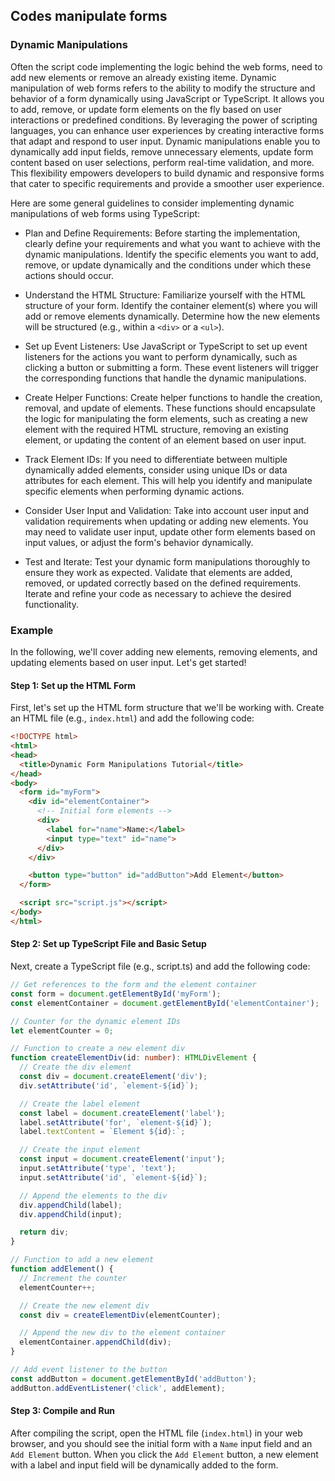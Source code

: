 ## Codes manipulate forms

### Dynamic Manipulations

Often the script code implementing the logic behind the web forms, need to add new elements or remove an already existing iteme. Dynamic manipulation 
of web forms refers to the ability to modify the structure and behavior of a form dynamically using JavaScript or TypeScript. It allows you to add, 
remove, or update form elements on the fly based on user interactions or predefined conditions. By leveraging the power of scripting languages, you 
can enhance user experiences by creating interactive forms that adapt and respond to user input. Dynamic manipulations enable you to dynamically add 
input fields, remove unnecessary elements, update form content based on user selections, perform real-time validation, and more. This flexibility 
empowers developers to build dynamic and responsive forms that cater to specific requirements and provide a smoother user experience.

Here are some general guidelines to consider implementing dynamic manipulations of web forms using TypeScript:

- Plan and Define Requirements: Before starting the implementation, clearly define your requirements and what you want to achieve with the dynamic manipulations. Identify the specific elements you want to add, remove, or update dynamically and the conditions under which these actions should occur.

- Understand the HTML Structure: Familiarize yourself with the HTML structure of your form. Identify the container element(s) where you will add or remove elements dynamically. Determine how the new elements will be structured (e.g., within a `<div>` or a `<ul>`).

- Set up Event Listeners: Use JavaScript or TypeScript to set up event listeners for the actions you want to perform dynamically, such as clicking a button or submitting a form. These event listeners will trigger the corresponding functions that handle the dynamic manipulations.

- Create Helper Functions: Create helper functions to handle the creation, removal, and update of elements. These functions should encapsulate the logic for manipulating the form elements, such as creating a new element with the required HTML structure, removing an existing element, or updating the content of an element based on user input.

- Track Element IDs: If you need to differentiate between multiple dynamically added elements, consider using unique IDs or data attributes for each element. This will help you identify and manipulate specific elements when performing dynamic actions.

- Consider User Input and Validation: Take into account user input and validation requirements when updating or adding new elements. You may need to validate user input, update other form elements based on input values, or adjust the form's behavior dynamically.

- Test and Iterate: Test your dynamic form manipulations thoroughly to ensure they work as expected. Validate that elements are added, removed, or updated correctly based on the defined requirements. Iterate and refine your code as necessary to achieve the desired functionality.


### Example

In the following, we'll cover adding new elements, removing elements, and updating elements based on user input. Let's get started!

#### Step 1: Set up the HTML Form

First, let's set up the HTML form structure that we'll be working with. Create an HTML file (e.g., `index.html`) and add the following code:

```html
<!DOCTYPE html>
<html>
<head>
  <title>Dynamic Form Manipulations Tutorial</title>
</head>
<body>
  <form id="myForm">
    <div id="elementContainer">
      <!-- Initial form elements -->
      <div>
        <label for="name">Name:</label>
        <input type="text" id="name">
      </div>
    </div>

    <button type="button" id="addButton">Add Element</button>
  </form>

  <script src="script.js"></script>
</body>
</html>
```

#### Step 2: Set up TypeScript File and Basic Setup

Next, create a TypeScript file (e.g., script.ts) and add the following code:

```typescript
// Get references to the form and the element container
const form = document.getElementById('myForm');
const elementContainer = document.getElementById('elementContainer');

// Counter for the dynamic element IDs
let elementCounter = 0;

// Function to create a new element div
function createElementDiv(id: number): HTMLDivElement {
  // Create the div element
  const div = document.createElement('div');
  div.setAttribute('id', `element-${id}`);

  // Create the label element
  const label = document.createElement('label');
  label.setAttribute('for', `element-${id}`);
  label.textContent = `Element ${id}:`;

  // Create the input element
  const input = document.createElement('input');
  input.setAttribute('type', 'text');
  input.setAttribute('id', `element-${id}`);

  // Append the elements to the div
  div.appendChild(label);
  div.appendChild(input);

  return div;
}

// Function to add a new element
function addElement() {
  // Increment the counter
  elementCounter++;

  // Create the new element div
  const div = createElementDiv(elementCounter);

  // Append the new div to the element container
  elementContainer.appendChild(div);
}

// Add event listener to the button
const addButton = document.getElementById('addButton');
addButton.addEventListener('click', addElement);
```

#### Step 3: Compile and Run 

After compiling the script, open the HTML file (`index.html`) in your web browser, and you should see the initial form with a `Name` input field and an `Add Element` button. When you click the `Add Element` button, a new element with a label and input field will be dynamically added to the form.

